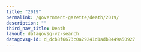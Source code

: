 ```yaml
---
title: "2019"
permalink: /government-gazette/death/2019/
description: ""
third_nav_title: Death
layout: datagovsg-v2-search
datagovsg-id: d_dcb8f6673c0a29241d1adb8449a50927
---
```

